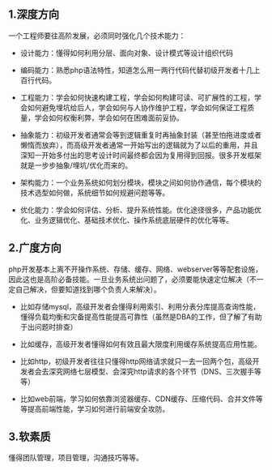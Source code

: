 ## 1.深度方向
一个工程师要往高阶发展，必须同时强化几个技术能力：

- 设计能力：懂得如何利用分层、面向对象、设计模式等设计组织代码

- 编码能力：熟悉php语法特性，知道怎么用一两行代码代替初级开发者十几上百行代码。

- 工程能力：学会如何快速构建工程，学会如何构建可读、可扩展性的工程，学会如何避免埋坑给后人，学会如何与人协作维护工程，学会如何保证工程质量，学会如何权衡利弊，学会如何在困难面前妥协。

- 抽象能力：初级开发者通常会等到逻辑重复时再抽象封装（甚至怕拖进度或者懒惰而放弃），而高级开发者通常一开始写出的逻辑就为了以后的重用，并且深知一开始多付出的思考设计时间最终都会因为复用得到回报。很多开发框架就是一步步抽象/埋坑/优化而来的。

- 架构能力：一个业务系统如何划分模块，模块之间如何协作通信，每个模块的技术选型如何做，系统细节如何规避问题等等。

- 优化能力：学会如何评估、分析、提升系统性能。优化途径很多，产品功能优化、业务逻辑优化、基础技术优化、操作系统底层硬件的优化等等。

## 2.广度方向

php开发基本上离不开操作系统、存储、缓存、网络、webserver等等配套设施，因此这也是高阶必备技能。一旦业务系统出问题了，必须要能快速定位解决（不一定自己解决，但要知道找到哪个负责人来解决）。

- 比如存储mysql，高级开发者会懂得利用索引、利用分表分库提高查询性能，懂得负载均衡和灾备提高性能提高可靠性（虽然是DBA的工作，但了解了有助于出问题时排查）

- 比如缓存，高级开发者懂得如何有效且最大限度利用缓存系统提高应用性能。

- 比如http，初级开发者往往只懂得http网络请求就只一去一回两个包，高级开发者会去深究网络七层模型、会深究http请求的各个环节（DNS、三次握手等等）

- 比如web前端，学习如何依靠浏览器缓存、CDN缓存、压缩代码、合并文件等等提高前端性能，学习如何进行前端安全攻防。

## 3.软素质
懂得团队管理，项目管理，沟通技巧等等。
